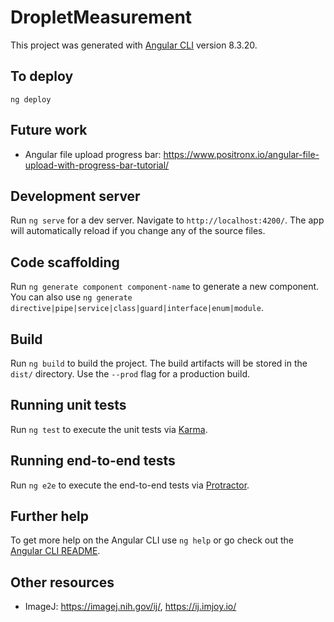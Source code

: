# DropletMeasurement

This project was generated with [Angular CLI](https://github.com/angular/angular-cli) version 8.3.20.

## To deploy

`ng deploy`

## Future work

- Angular file upload progress bar: https://www.positronx.io/angular-file-upload-with-progress-bar-tutorial/

## Development server

Run `ng serve` for a dev server. Navigate to `http://localhost:4200/`. The app will automatically reload if you change any of the source files.

## Code scaffolding

Run `ng generate component component-name` to generate a new component. You can also use `ng generate directive|pipe|service|class|guard|interface|enum|module`.

## Build

Run `ng build` to build the project. The build artifacts will be stored in the `dist/` directory. Use the `--prod` flag for a production build.

## Running unit tests

Run `ng test` to execute the unit tests via [Karma](https://karma-runner.github.io).

## Running end-to-end tests

Run `ng e2e` to execute the end-to-end tests via [Protractor](http://www.protractortest.org/).

## Further help

To get more help on the Angular CLI use `ng help` or go check out the [Angular CLI README](https://github.com/angular/angular-cli/blob/master/README.md).

## Other resources

- ImageJ: https://imagej.nih.gov/ij/, https://ij.imjoy.io/
